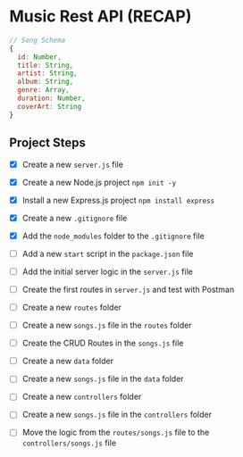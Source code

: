 # Music Rest API (RECAP)

```js
// Song Schema
{
  id: Number,
  title: String,
  artist: String,
  album: String,
  genre: Array,
  duration: Number,
  coverArt: String
}
```

## Project Steps

- [x] Create a new `server.js` file
- [x] Create a new Node.js project `npm init -y`
- [x] Install a new Express.js project `npm install express`
- [x] Create a new `.gitignore` file
- [x] Add the `node_modules` folder to the `.gitignore` file
- [ ] Add a new `start` script in the `package.json` file
- [ ] Add the initial server logic in the `server.js` file  
- [ ] Create the first routes in `server.js` and test with Postman

- [ ] Create a new `routes` folder
- [ ] Create a new `songs.js` file in the `routes` folder
- [ ] Create the CRUD Routes in the `songs.js` file
- [ ] Create a new `data` folder
- [ ] Create a new `songs.js` file in the `data` folder
- [ ] Create a new `controllers` folder
- [ ] Create a new `songs.js` file in the `controllers` folder
- [ ] Move the logic from the `routes/songs.js` file to the `controllers/songs.js` file

